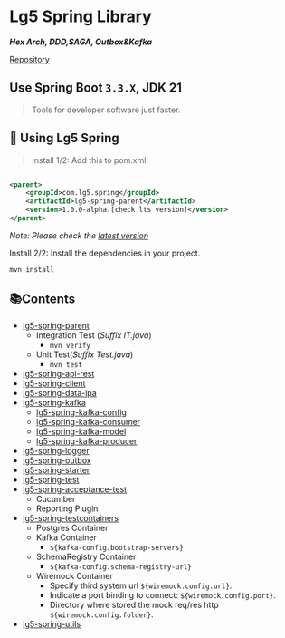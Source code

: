 # Lg5 Spring Library

**_Hex Arch, DDD,SAGA, Outbox&Kafka_**

[Repository][4]

## Use Spring Boot `3.3.X`, JDK 21

> Tools for developer software just faster.

## 🚀 Using Lg5 Spring

> Install 1/2: Add this to pom.xml:

```xml title="pom.xml" linenums="1" hl_lines="4"

<parent>
    <groupId>com.lg5.spring</groupId>
    <artifactId>lg5-spring-parent</artifactId>
    <version>1.0.0-alpha.[check lts version]</version>
</parent>   
```

_Note: Please check the [latest version][5]_

Install 2/2: Install the dependencies in your project.

```bash title="terminal" linenums="1" hl_lines="1"
mvn install
```

## 📚Contents

* [lg5-spring-parent](lg5-spring-parent)
    * Integration Test (_Suffix IT.java_)
        * `mvn verify`
    * Unit Test(_Suffix Test.java_)
        * `mvn test`
* [lg5-spring-api-rest](lg5-spring-api-rest)
* [lg5-spring-client](lg5-spring-client)
* [lg5-spring-data-jpa](lg5-spring-data-jpa)
* [lg5-spring-kafka](lg5-spring-kafka)
    * [lg5-spring-kafka-config](lg5-spring-kafka%2Flg5-spring-kafka-config)
    * [lg5-spring-kafka-consumer](lg5-spring-kafka%2Flg5-spring-kafka-consumer)
    * [lg5-spring-kafka-model](lg5-spring-kafka%2Flg5-spring-kafka-model)
    * [lg5-spring-kafka-producer](lg5-spring-kafka%2Flg5-spring-kafka-producer)
* [lg5-spring-logger](lg5-spring-logger)
* [lg5-spring-outbox](lg5-spring-outbox)
* [lg5-spring-starter](lg5-spring-starter)
* [lg5-spring-test](lg5-spring-test)
* [lg5-spring-acceptance-test](lg5-spring-acceptance-test)
  * Cucumber
  * Reporting Plugin
* [lg5-spring-testcontainers](lg5-spring-testcontainers)
    * Postgres Container
    * Kafka Container
        * `${kafka-config.bootstrap-servers}`
    * SchemaRegistry Container
        * `${kafka-config.schema-registry-url}`
    * Wiremock Container
        * Specify third system url `${wiremock.config.url}`.
        * Indicate a port binding to connect: `${wiremock.config.port}`.
        * Directory where stored the mock req/res http `${wiremock.config.folder}`.
* [lg5-spring-utils](lg5-spring-utils)

[4]: https://github.com/lg-labs-pentagon/lg5-spring

[5]: https://github.com/lg-labs-pentagon/lg5-spring/packages/2125499